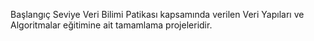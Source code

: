 Başlangıç Seviye Veri Bilimi Patikası kapsamında verilen Veri Yapıları ve Algoritmalar eğitimine ait tamamlama projeleridir.
